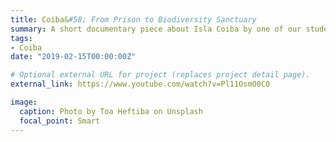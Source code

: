 ```yaml
---
title: Coiba&#58; From Prison to Biodiversity Sanctuary
summary: A short documentary piece about Isla Coiba by one of our students.
tags:
- Coiba
date: "2019-02-15T00:00:00Z"

# Optional external URL for project (replaces project detail page).
external_link: https://www.youtube.com/watch?v=Pl11OsmO0C0

image:
  caption: Photo by Toa Heftiba on Unsplash
  focal_point: Smart
---
```

